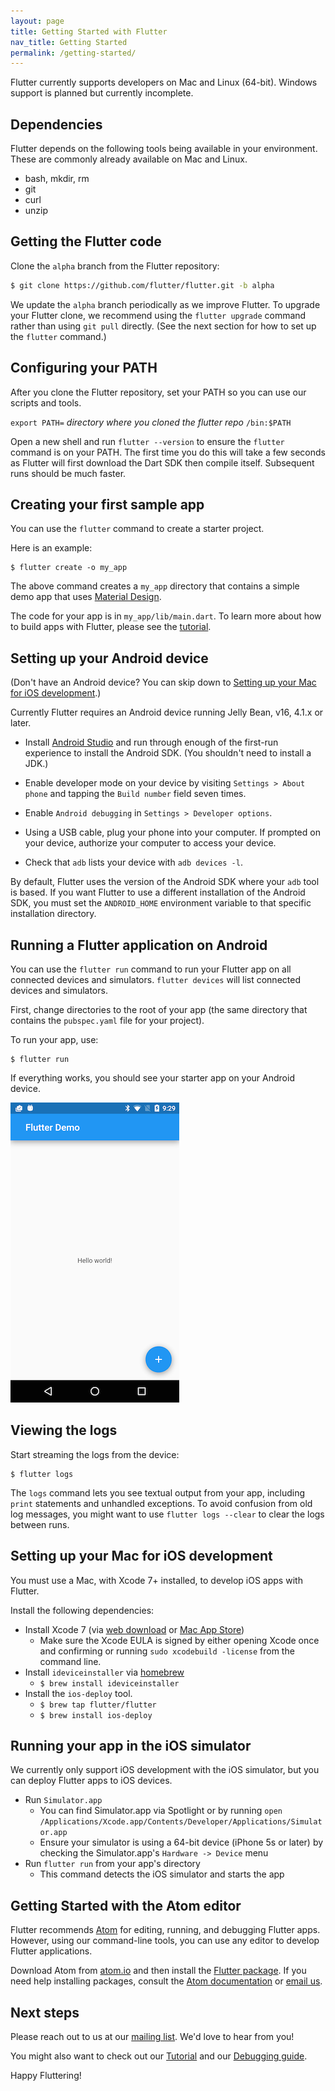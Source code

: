 ```yaml
---
layout: page
title: Getting Started with Flutter
nav_title: Getting Started
permalink: /getting-started/
---
```


Flutter currently supports developers on Mac and Linux (64-bit).
Windows support is planned but currently incomplete.

## Dependencies

Flutter depends on the following tools being available in your environment. These are commonly already available on Mac and Linux.

* bash, mkdir, rm
* git
* curl
* unzip

## Getting the Flutter code

Clone the `alpha` branch from the Flutter repository:

```bash
$ git clone https://github.com/flutter/flutter.git -b alpha
```

We update the `alpha` branch periodically as we improve Flutter. To upgrade
your Flutter clone, we recommend using the `flutter upgrade` command rather
than using `git pull` directly.  (See the next section for how to set up
the `flutter` command.)

## Configuring your PATH

After you clone the Flutter repository, set your PATH so you can
use our scripts and tools.

`export PATH=` _directory where you cloned the flutter repo_ `/bin:$PATH`

Open a new shell and run `flutter --version` to ensure the `flutter` command is on your PATH.
The first time you do this will take a few seconds as Flutter will first
download the Dart SDK then compile itself. Subsequent runs should be much faster.

## Creating your first sample app

You can use the `flutter` command to create a starter project.

Here is an example:

```
$ flutter create -o my_app
```

The above command creates a `my_app` directory that contains a simple demo
app that uses [Material Design](https://www.google.com/design/spec/material-design/introduction.html).

The code for your app is in `my_app/lib/main.dart`.
To learn more about how to build apps with Flutter, please see the
[tutorial](/tutorial/).

## Setting up your Android device

(Don't have an Android device? You can skip down to
[Setting up your Mac for iOS development](#setting-up-your-mac-for-ios-development).)

Currently Flutter requires an Android device running
Jelly Bean, v16, 4.1.x or later.

 - Install [Android Studio](https://developer.android.com/sdk/) and run through
   enough of the first-run experience to install the Android SDK. (You shouldn't
   need to install a JDK.)

 - Enable developer mode on your device by visiting `Settings > About phone` and
   tapping the `Build number` field seven times.

 - Enable `Android debugging` in `Settings > Developer options`.

 - Using a USB cable, plug your phone into your computer. If prompted on your
   device, authorize your computer to access your device.

 - Check that `adb` lists your device with `adb devices -l`.

By default, Flutter uses the version of the Android SDK where your `adb` tool is based. If
you want Flutter to use a different installation of the Android SDK, you must set the
`ANDROID_HOME` environment variable to that specific installation directory.

## Running a Flutter application on Android

You can use the `flutter run` command to run your Flutter app on all connected
devices and simulators.  `flutter devices` will list connected devices and
simulators.

First, change directories to the root of your app (the same directory that
contains the `pubspec.yaml` file for your project).

To run your app, use:

```
$ flutter run
```

If everything works, you should see your starter app
on your Android device.

![First Flutter app running on an Android phone](/images/flutter_starter_app_screenshot.png)

## Viewing the logs

Start streaming the logs from the device:

```
$ flutter logs
```

The `logs` command lets you see textual output from your app, including `print`
statements and unhandled exceptions. To avoid confusion from old log messages,
you might want to use `flutter logs --clear` to clear the logs between runs.

## Setting up your Mac for iOS development

You must use a Mac, with Xcode 7+ installed, to develop iOS apps with Flutter.

Install the following dependencies:

- Install Xcode 7 (via [web download](https://developer.apple.com/xcode/) or [Mac App Store](https://itunes.apple.com/us/app/xcode/id497799835))
  - Make sure the Xcode EULA is signed by either opening Xcode once and confirming or running `sudo xcodebuild -license` from the command line.
- Install `ideviceinstaller` via [homebrew](http://brew.sh/)
  - `$ brew install ideviceinstaller`
- Install the `ios-deploy` tool.
  - `$ brew tap flutter/flutter`
  - `$ brew install ios-deploy`

## Running your app in the iOS simulator

We currently only support iOS development with the iOS simulator,
but you can deploy Flutter apps to iOS devices.

- Run `Simulator.app`
  - You can find Simulator.app via Spotlight or by running
    `open /Applications/Xcode.app/Contents/Developer/Applications/Simulator.app`
  - Ensure your simulator is using a 64-bit device (iPhone 5s or later) by checking the Simulator.app's `Hardware -> Device` menu
- Run `flutter run` from your app's directory
  - This command detects the iOS simulator and starts the app

## Getting Started with the Atom editor

Flutter recommends [Atom](https://atom.io/) for editing, running,
and debugging Flutter apps. However,
using our command-line tools, you can use
any editor to develop Flutter applications.

Download Atom from [atom.io](https://atom.io)
and then install the [Flutter package](https://atom.io/packages/flutter).
If you need help installing packages, consult the
[Atom documentation](https://atom.io/docs/v1.3.2/using-atom-atom-packages)
or [email us][mailinglist].

## Next steps

Please reach out to us at our [mailing list][mailinglist]. We'd love
to hear from you!

You might also want to check out our [Tutorial](/tutorial) and our
[Debugging guide](/debugging).

Happy Fluttering!


[mailinglist]: mailto:flutter-dev@googlegroups.com
